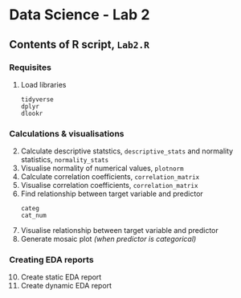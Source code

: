 # Data Science - Lab 2
## Contents of R script, `Lab2.R`
### Requisites
1. Load libraries
   ```
   tidyverse
   dplyr
   dlookr
### Calculations & visualisations
2. Calculate descriptive statstics, `descriptive_stats` and normality statistics, `normality_stats`
3. Visualise normality of numerical values, `plotnorm`
4. Calculate correlation coefficients, `correlation_matrix`
5. Visualise correlation coefficients, `correlation_matrix`
6. Find relationship between target variable and predictor
   ```
   categ
   cat_num
   ```
7. Visualise relationship between target variable and predictor
8. Generate mosaic plot *(when predictor is categorical)*
### Creating EDA reports
10. Create static EDA report
11. Create dynamic EDA report
